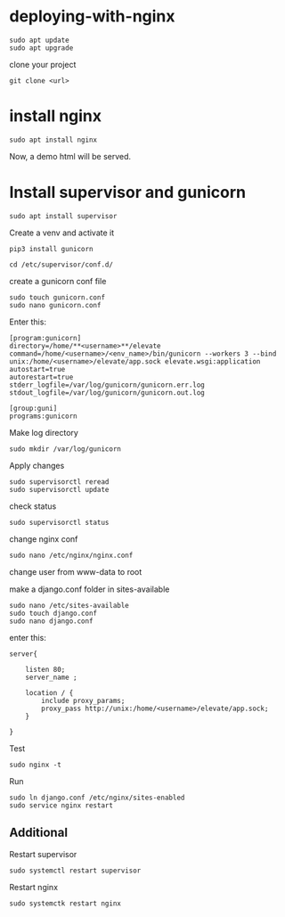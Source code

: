 # deploying-with-nginx

```
sudo apt update
sudo apt upgrade
```

clone your project
```
git clone <url>
```

# install nginx
```
sudo apt install nginx
```
Now, a demo html will be served.





# Install supervisor and gunicorn
```
sudo apt install supervisor
```
Create a venv and activate it

```
pip3 install gunicorn
```

```
cd /etc/supervisor/conf.d/
```

create a gunicorn conf file
```
sudo touch gunicorn.conf
sudo nano gunicorn.conf
```

Enter this:
```
[program:gunicorn]
directory=/home/**<username>**/elevate
command=/home/<username>/<env_name>/bin/gunicorn --workers 3 --bind unix:/home/<username>/elevate/app.sock elevate.wsgi:application  
autostart=true
autorestart=true
stderr_logfile=/var/log/gunicorn/gunicorn.err.log
stdout_logfile=/var/log/gunicorn/gunicorn.out.log

[group:guni]
programs:gunicorn
```

Make log directory
```
sudo mkdir /var/log/gunicorn
```

Apply changes
```
sudo supervisorctl reread
sudo supervisorctl update
```

check status
```
sudo supervisorctl status
```

change nginx conf
```
sudo nano /etc/nginx/nginx.conf

```

change user from www-data to root

make a django.conf folder in sites-available
```
sudo nano /etc/sites-available
sudo touch django.conf
sudo nano django.conf
```

enter this:
``` 
server{

	listen 80;
	server_name ;

	location / {
		include proxy_params;
		proxy_pass http://unix:/home/<username>/elevate/app.sock;
	}

}
```

Test

```
sudo nginx -t
```

Run
```
sudo ln django.conf /etc/nginx/sites-enabled
sudo service nginx restart
````

## Additional

Restart supervisor
```
sudo systemctl restart supervisor
```

Restart nginx
```
sudo systemctk restart nginx
```


 




